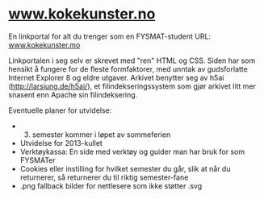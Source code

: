 # www.kokekunster.no
En linkportal for alt du trenger som en FYSMAT-student
URL: www.kokekunster.mo

Linkportalen i seg selv er skrevet med "ren" HTML og CSS.
Siden har som hensikt å fungere for de fleste formfaktorer,
med unntak av gudsforlatte Internet Explorer 8 og eldre utgaver.
Arkivet benytter seg av h5ai (http://larsjung.de/h5ai/), et filindekseringssystem
som gjør arkivet litt mer snasent enn Apache sin filindeksering.

Eventuelle planer for utvidelse:
- 3. semester kommer i løpet av sommeferien
- Utvidelse for 2013-kullet
- Verktøykassa: En side med verktøy og guider man har bruk for som FYSMATer
- Cookies eller instilling for hvilket semester du går, slik at når du returnerer,
  så returnerer du til riktig semester-fane
- .png fallback bilder for nettlesere som ikke støtter .svg
